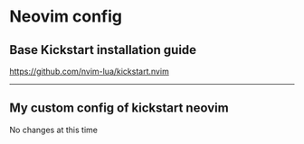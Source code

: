 # Neovim config

## Base Kickstart installation guide
https://github.com/nvim-lua/kickstart.nvim

***

## My custom config of kickstart neovim
No changes at this time

